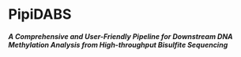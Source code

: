 # PipiDABS
##### A Comprehensive and User-Friendly Pipeline for Downstream DNA Methylation Analysis from High-throughput Bisulfite Sequencing

